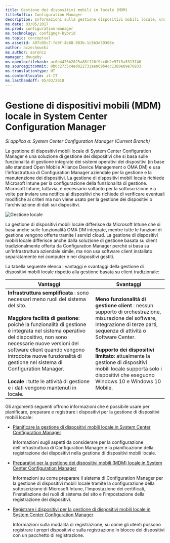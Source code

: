 ```yaml
---
title: Gestione dei dispositivi mobili in locale (MDM)
titleSuffix: Configuration Manager
description: Informazioni sulla gestione dispositivi mobili locale, una soluzione di gestione dei dispositivi in System Center Configuration Manager.
ms.date: 03/05/2017
ms.prod: configuration-manager
ms.technology: configmgr-hybrid
ms.topic: conceptual
ms.assetid: 497c05c7-fe9f-4b88-983b-1c5b3d59308e
author: aczechowski
ms.author: aaroncz
manager: dougeby
ms.openlocfilehash: ac0e4426b2025a88f126f9cc0b2e57f5a5313740
ms.sourcegitcommit: 0b0c2735c4ed822731ae069b4cc1380e89e78933
ms.translationtype: HT
ms.contentlocale: it-IT
ms.lasthandoff: 05/03/2018
---
```

# <a name="on-premises-mobile-device-management-mdm-in-system-center-configuration-manager"></a>Gestione di dispositivi mobili (MDM) locale in System Center Configuration Manager

*Si applica a: System Center Configuration Manager (Current Branch)*

La gestione di dispositivi mobili locale di System Center Configuration Manager è una soluzione di gestione dei dispositivi che si basa sulle funzionalità di gestione integrate dei sistemi operativi dei dispositivi (in base allo standard Open Mobile Alliance Device Management o OMA DM) e usa l'infrastruttura di Configuration Manager aziendale per la gestione e la manutenzione dei dispositivi. La gestione di dispositivi mobili locale richiede Microsoft Intune per la configurazione della funzionalità di gestione. Microsoft Intune, tuttavia, è necessario soltanto per la sottoscrizione e a volte per inviare una notifica ai dispositivi che richiede di verificare eventuali modifiche ai criteri ma non viene usato per la gestione dei dispositivi o l'archiviazione di dati sui dispositivi.  

 ![Gestione locale](media/On-premises-conceptual.png)  

 La gestione di dispositivi mobili locale differisce da Microsoft Intune che si basa anche sulle funzionalità OMA DM integrate, mentre tutte le funzioni di gestione vengono offerte tramite i servizi cloud.  La gestione di dispositivi mobili locale differisce anche dalla soluzione di gestione basata su client tradizionalmente offerta da Configuration Manager perché si basa su un'infrastruttura aziendale simile, ma non usa software client installato separatamente nei computer e nei dispositivi gestiti.  

 La tabella seguente elenca i vantaggi e svantaggi della gestione di dispositivi mobili locale rispetto alla gestione basata su client tradizionale:  

|Vantaggi|Svantaggi|  
|----------------|-------------------|  
|**Infrastruttura semplificata** : sono necessari meno ruoli del sistema del sito.<br /><br /> **Maggiore facilità di gestione**: poiché la funzionalità di gestione è integrata nel sistema operativo del dispositivo, non sono necessarie nuove versioni del software client quando vengono introdotte nuove funzionalità di gestione nel sistema di Configuration Manager.<br /><br /> **Locale** : tutte le attività di gestione e i dati vengono mantenuti in locale.|**Meno funzionalità di gestione client** : nessun supporto di orchestrazione, misurazione del software, integrazione di terze parti, sequenza di attività o Software Center.<br /><br /> **Supporto dei dispositivi limitato**: attualmente la gestione di dispositivi mobili locale supporta solo i dispositivi che eseguono Windows 10 e Windows 10 Mobile.|  

 Gli argomenti seguenti offrono informazioni che è possibile usare per pianificare, preparare e registrare i dispositivi per la gestione di dispositivi mobili locale:  

-   [Pianificare la gestione di dispositivi mobili locale in System Center Configuration Manager](../plan-design/plan-on-premises-mdm.md)  

     Informazioni sugli aspetti da considerare per la configurazione dell'infrastruttura di Configuration Manager e la pianificazione della registrazione dei dispositivi nella gestione di dispositivi mobili locale.  

-   [Preparativi per la gestione dei dispositivi mobili (MDM) locale in System Center Configuration Manager](../get-started/preparation-steps-for-on-premises-mdm.md)  

     Informazioni su come preparare il sistema di Configuration Manager per la gestione di dispositivi mobili locale tramite la configurazione della sottoscrizione di Microsoft Intune, l'impostazione dei certificati, l'installazione dei ruoli di sistema del sito e l'impostazione della registrazione dei dispositivi.  

-   [Registrare i dispositivi per la gestione di dispositivi mobili locale in System Center Configuration Manager](../deploy-use/enroll-devices-on-premises-mdm.md)  

     Informazioni sulla modalità di registrazione, su come gli utenti possono registrare i propri dispositivi e sulla registrazione in blocco dei dispositivi con un pacchetto di registrazione.  
